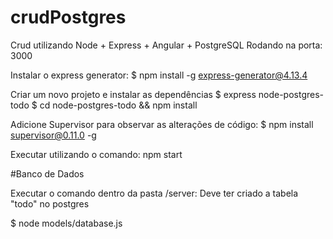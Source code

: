 # crudPostgres
Crud utilizando Node + Express + Angular + PostgreSQL
Rodando na porta: 3000

Instalar o express generator:
$ npm install -g express-generator@4.13.4

Criar um novo projeto e instalar as dependências
$ express node-postgres-todo
$ cd node-postgres-todo && npm install

Adicione Supervisor para observar as alterações de código:
$ npm install supervisor@0.11.0 -g

Executar utilizando o comando: npm start

#Banco de Dados

Executar o comando dentro da pasta /server:
Deve ter criado a tabela "todo" no postgres

$ node models/database.js
